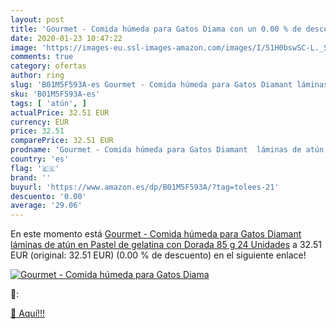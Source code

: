 ```yaml
---
layout: post
title: 'Gourmet - Comida húmeda para Gatos Diama con un 0.00 % de descuento'
date: 2020-01-23 10:47:22
image: 'https://images-eu.ssl-images-amazon.com/images/I/51H0bswSC-L._SL200_.jpg'
comments: true
category: ofertas
author: ring
slug: 'B01M5F593A-es Gourmet - Comida húmeda para Gatos Diamant láminas de atún...'
sku: 'B01M5F593A-es'
tags: [ 'atún', ]
actualPrice: 32.51 EUR
currency: EUR
price: 32.51
comparePrice: 32.51 EUR
prodname: 'Gourmet - Comida húmeda para Gatos Diamant  láminas de atún en Pastel de gelatina con Dorada  85 g  24 Unidades'
country: 'es'
flag: '🇪🇸'
brand: ''
buyurl: 'https://www.amazon.es/dp/B01M5F593A/?tag=tolees-21'
descuento: '0.00'
average: '29.06'
---
```


En este momento está [Gourmet - Comida húmeda para Gatos Diamant  láminas de atún en Pastel de gelatina con Dorada  85 g  24 Unidades](https://www.amazon.es/dp/B01M5F593A/?tag=tolees-21) a 32.51 EUR (original: 32.51 EUR) (0.00 %  de descuento) en el siguiente enlace!

[![Gourmet - Comida húmeda para Gatos Diama](https://images-eu.ssl-images-amazon.com/images/I/51H0bswSC-L._SL200_.jpg)](https://www.amazon.es/dp/B01M5F593A/?tag=tolees-21)

🔎:


[🛒 Aquí!!!](https://www.amazon.es/dp/B01M5F593A/?tag=tolees-21)
